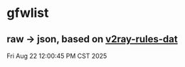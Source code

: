 # gfwlist
## raw -> json, based on [v2ray-rules-dat](https://github.com/Loyalsoldier/v2ray-rules-dat)
Fri Aug 22 12:00:45 PM CST 2025

